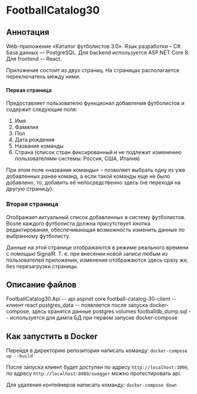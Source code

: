 # FootballCatalog30

## Аннотация
Web-приложение «Каталог футболистов 3.0». Язык разработки – C#. База данных — PostgreSQL. Для backend используется ASP.NET Core 8. Для frontend -- React. 

Приложение состоит из двух страниц. На страницах располагается переключатель между ними.

#### Первая страница 

Предоставляет пользователю функционал добавления футболистов и содержит следующие поля:
1.  Имя
2.  Фамилия
3.  Пол
4.  Дата рождения
5.  Название команды
6.  Страна (список стран фиксированный и не подлежит изменению пользователями системы: Россия, США, Италия)

При этом поле «название команды» – позволяет выбрать одну из уже добавленных ранее команд, а если такой команды еще не было добавлено, то, добавить её непосредственно здесь (не переходя на другую страницу).

### Вторая страница 

Отображает актуальный список добавленных в систему футболистов. Возле каждого футболиста должна присутствует кнопка редактирования, обеспечивающая возможность изменить данные по выбранному футболисту.

Данные на этой странице отображаются в режиме реального времени с помощью SignalR. Т. е. при внесении новой записи любым из пользователей приложения, изменения отображаются здесь сразу же, без перезагрузки страницы.

## Описание файлов

FootballCatalog30.Api -- api aspnet core
football-catalog-30-client -- клиент react
postgres_data -- появляется после запуска docker-compose, здесь хранятся данные postgres volumes
footballdb_dump.sql -- используется для дампа БД при первом запуске docker-compose

## Как запустить в Docker

Перейдя в директорию репозитория написать команду:
`docker-compose up --build`

После запуска клиент будет доступен по адресу `http://localhost:3000`, по адресу `http://localhost:8080/swagger` можно протестировать api.

Для удаления контейнеров написать команду:
`docker-compose down`
